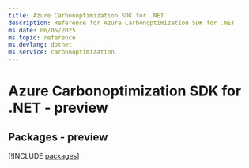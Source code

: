 ```yaml
---
title: Azure Carbonoptimization SDK for .NET
description: Reference for Azure Carbonoptimization SDK for .NET
ms.date: 06/05/2025
ms.topic: reference
ms.devlang: dotnet
ms.service: carbonoptimization
---
```

# Azure Carbonoptimization SDK for .NET - preview
## Packages - preview
[!INCLUDE [packages](carbonoptimization-index.md)]